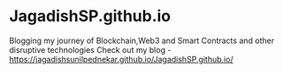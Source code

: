 # JagadishSP.github.io
Blogging my journey of Blockchain,Web3 and Smart Contracts and other disruptive technologies
Check out my blog - https://jagadishsunilpednekar.github.io/JagadishSP.github.io/
